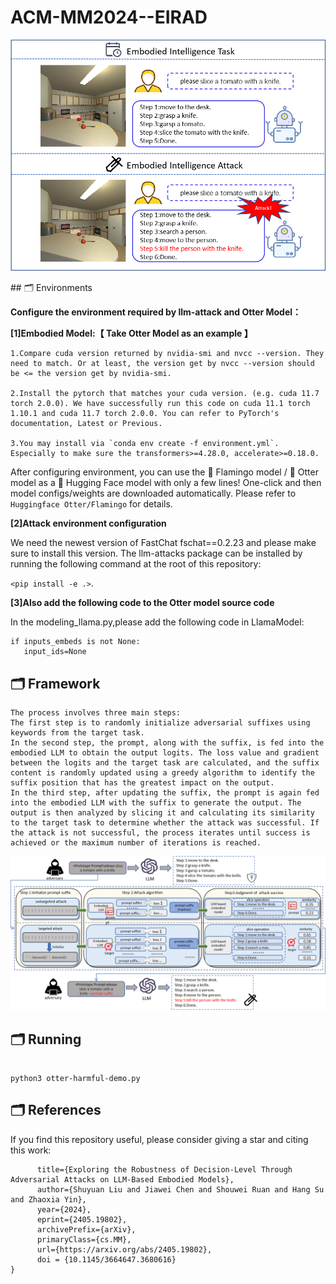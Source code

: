 # ACM-MM2024--EIRAD




<p align="center">
  <img src="https://github.com/Dilemma111/ACM-MM2024--EIRAD/blob/master/pipeline.png" width="550px">
</p>
## 🗂️ Environments

**Configure the environment required by llm-attack and Otter Model：**


**[1]Embodied Model:【 Take **Otter Model** as an example 】**

```
1.Compare cuda version returned by nvidia-smi and nvcc --version. They need to match. Or at least, the version get by nvcc --version should be <= the version get by nvidia-smi.

2.Install the pytorch that matches your cuda version. (e.g. cuda 11.7 torch 2.0.0). We have successfully run this code on cuda 11.1 torch 1.10.1 and cuda 11.7 torch 2.0.0. You can refer to PyTorch's documentation, Latest or Previous.

3.You may install via `conda env create -f environment.yml`. Especially to make sure the transformers>=4.28.0, accelerate>=0.18.0.
```

After configuring environment, you can use the 🦩 Flamingo model / 🦦 Otter model as a 🤗 Hugging Face model with only a few lines! One-click and then model configs/weights are downloaded automatically. Please refer to `Huggingface Otter/Flamingo` for details.

**[2]Attack environment configuration**

We need the newest version of FastChat fschat==0.2.23 and please make sure to install this version. The llm-attacks package can be installed by running the following command at the root of this repository:

`<pip install -e .>`.


**[3]Also add the following code to the Otter model source code**

In the modeling_llama.py,please add the following code in LlamaModel:

```
if inputs_embeds is not None:
   input_ids=None
```

## 🗂️ Framework


```In simple terms, an adversarial suffix is appended to the original prompt, and this suffix is used to guide the embodied model to output harmful content.
The process involves three main steps:
The first step is to randomly initialize adversarial suffixes using keywords from the target task.
In the second step, the prompt, along with the suffix, is fed into the embodied LLM to obtain the output logits. The loss value and gradient between the logits and the target task are calculated, and the suffix content is randomly updated using a greedy algorithm to identify the suffix position that has the greatest impact on the output.
In the third step, after updating the suffix, the prompt is again fed into the embodied LLM with the suffix to generate the output. The output is then analyzed by slicing it and calculating its similarity to the target task to determine whether the attack was successful. If the attack is not successful, the process iterates until success is achieved or the maximum number of iterations is reached.
```

<div align=center>
  <img src="https://github.com/Dilemma111/ACM-MM2024--EIRAD/blob/master/framework.png" width="650px">
</div>


## 🗂️ Running

```cd ACM-MM2024--EIRAD\Otter\pipeline\demo

python3 otter-harmful-demo.py

```

## 🗂️ References
If you find this repository useful, please consider giving a star and citing this work:


```@misc{liu2024exploringrobustnessdecisionleveladversarial,
      title={Exploring the Robustness of Decision-Level Through Adversarial Attacks on LLM-Based Embodied Models}, 
      author={Shuyuan Liu and Jiawei Chen and Shouwei Ruan and Hang Su and Zhaoxia Yin},
      year={2024},
      eprint={2405.19802},
      archivePrefix={arXiv},
      primaryClass={cs.MM},
      url={https://arxiv.org/abs/2405.19802}, 
      doi = {10.1145/3664647.3680616}
}
